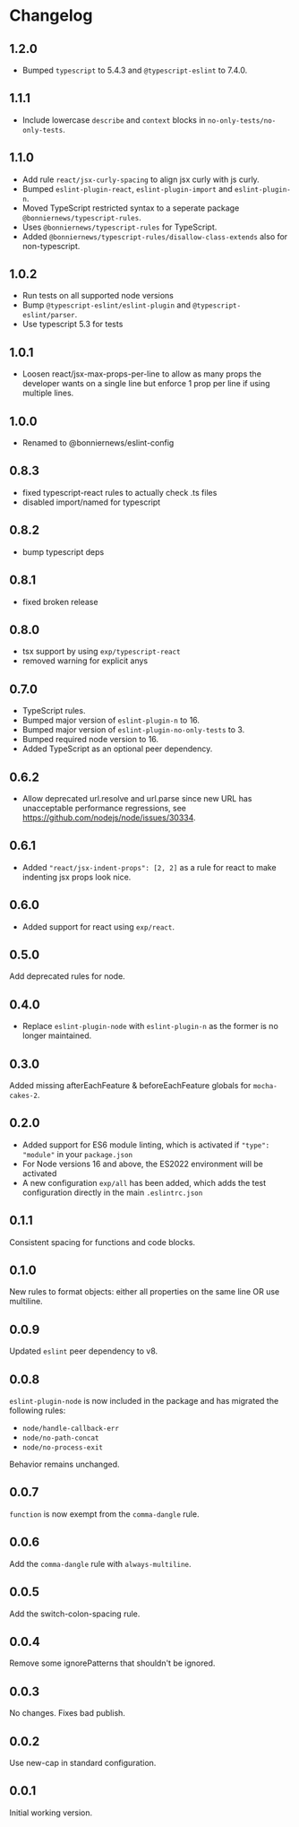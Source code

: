 # Changelog

## 1.2.0

- Bumped `typescript` to 5.4.3 and `@typescript-eslint` to 7.4.0.

## 1.1.1

- Include lowercase `describe` and `context` blocks in `no-only-tests/no-only-tests`.

## 1.1.0

- Add rule `react/jsx-curly-spacing` to align jsx curly with js curly.
- Bumped `eslint-plugin-react`, `eslint-plugin-import` and `eslint-plugin-n`.
- Moved TypeScript restricted syntax to a seperate package `@bonniernews/typescript-rules`.
- Uses `@bonniernews/typescript-rules` for TypeScript.
- Added `@bonniernews/typescript-rules/disallow-class-extends` also for non-typescript.

## 1.0.2

- Run tests on all supported node versions
- Bump `@typescript-eslint/eslint-plugin` and `@typescript-eslint/parser`.
- Use typescript 5.3 for tests

## 1.0.1

- Loosen react/jsx-max-props-per-line to allow as many props the developer wants on
  a single line but enforce 1 prop per line if using multiple lines.

## 1.0.0

- Renamed to @bonniernews/eslint-config

## 0.8.3

- fixed typescript-react rules to actually check .ts files
- disabled import/named for typescript

## 0.8.2

- bump typescript deps

## 0.8.1

- fixed broken release

## 0.8.0

- tsx support by using `exp/typescript-react`
- removed warning for explicit anys

## 0.7.0

- TypeScript rules.
- Bumped major version of `eslint-plugin-n` to 16.
- Bumped major version of `eslint-plugin-no-only-tests` to 3.
- Bumped required node version to 16.
- Added TypeScript as an optional peer dependency.

## 0.6.2

- Allow deprecated url.resolve and url.parse since new URL has unacceptable performance regressions, see <https://github.com/nodejs/node/issues/30334>.

## 0.6.1

- Added `"react/jsx-indent-props": [2, 2]` as a rule for react to make indenting jsx props look nice.

## 0.6.0

- Added support for react using `exp/react`.

## 0.5.0

Add deprecated rules for node.

## 0.4.0

- Replace `eslint-plugin-node` with `eslint-plugin-n` as the former is no longer maintained.

## 0.3.0

Added missing afterEachFeature & beforeEachFeature globals for `mocha-cakes-2`.

## 0.2.0

- Added support for ES6 module linting, which is activated if `"type": "module"` in your `package.json`
- For Node versions 16 and above, the ES2022 environment will be activated
- A new configuration `exp/all` has been added, which adds the test configuration directly in the main `.eslintrc.json`

## 0.1.1

Consistent spacing for functions and code blocks.

## 0.1.0

New rules to format objects: either all properties on the same line OR use multiline.

## 0.0.9

Updated `eslint` peer dependency to v8.

## 0.0.8

`eslint-plugin-node` is now included in the package and has migrated the following rules:

- `node/handle-callback-err`
- `node/no-path-concat`
- `node/no-process-exit`

Behavior remains unchanged.

## 0.0.7

`function` is now exempt from the `comma-dangle` rule.

## 0.0.6

Add the `comma-dangle` rule with `always-multiline`.

## 0.0.5

Add the switch-colon-spacing rule.

## 0.0.4

Remove some ignorePatterns that shouldn't be ignored.

## 0.0.3

No changes. Fixes bad publish.

## 0.0.2

Use new-cap in standard configuration.

## 0.0.1

Initial working version.
